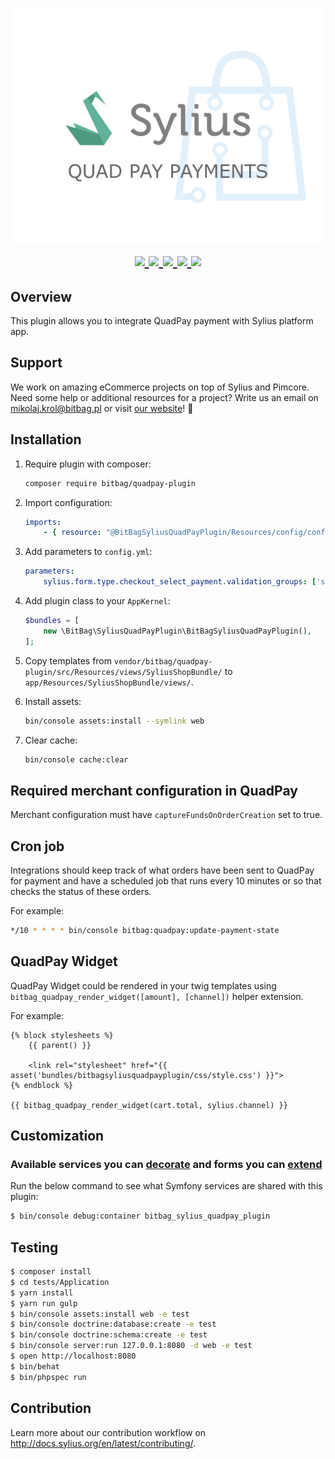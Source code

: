 <h1 align="center">
    <a href="http://bitbag.shop" target="_blank" style="width: 35%;">
        <img src="doc/logo.png" />
    </a>
    <br />
    <a href="https://packagist.org/packages/bitbag/quadpay-plugin" title="License" target="_blank">
        <img src="https://img.shields.io/packagist/l/bitbag/quadpay-plugin.svg" />
    </a>
    <a href="https://packagist.org/packages/bitbag/quadpay-plugin" title="Version" target="_blank">
        <img src="https://img.shields.io/packagist/v/bitbag/quadpay-plugin.svg" />
    </a>
    <a href="http://travis-ci.org/BitBagCommerce/SyliusQuadPayPlugin" title="Build status" target="_blank">
        <img src="https://img.shields.io/travis/BitBagCommerce/SyliusQuadPayPlugin/master.svg" />
    </a>
    <a href="https://scrutinizer-ci.com/g/BitBagCommerce/SyliusQuadPayPlugin/" title="Scrutinizer" target="_blank">
        <img src="https://img.shields.io/scrutinizer/g/BitBagCommerce/SyliusQuadPayPlugin.svg" />
    </a>
    <a href="https://packagist.org/packages/bitbag/quadpay-plugin" title="Total Downloads" target="_blank">
        <img src="https://poser.pugx.org/bitbag/quadpay-plugin/downloads" />
    </a>
</h1>

## Overview

This plugin allows you to integrate QuadPay payment with Sylius platform app.

## Support

We work on amazing eCommerce projects on top of Sylius and Pimcore. Need some help or additional resources for a project?
Write us an email on mikolaj.krol@bitbag.pl or visit [our website](https://bitbag.shop/)! :rocket:

## Installation

1. Require plugin with composer:

    ```bash
    composer require bitbag/quadpay-plugin
    ```

2. Import configuration:

    ```yaml
    imports:
        - { resource: "@BitBagSyliusQuadPayPlugin/Resources/config/config.yml" }
    ```

3. Add parameters to `config.yml`:

    ```yaml
    parameters:
        sylius.form.type.checkout_select_payment.validation_groups: ['sylius', 'checkout_select_payment']
    ```

4. Add plugin class to your `AppKernel`:

    ```php
    $bundles = [
        new \BitBag\SyliusQuadPayPlugin\BitBagSyliusQuadPayPlugin(),
    ];
    ```

5. Copy templates from `vendor/bitbag/quadpay-plugin/src/Resources/views/SyliusShopBundle/` 
   to `app/Resources/SyliusShopBundle/views/`.

6. Install assets:

    ```bash
    bin/console assets:install --symlink web
    ```

7. Clear cache:

    ```bash
    bin/console cache:clear
    ```

## Required merchant configuration in QuadPay

Merchant configuration must have `captureFundsOnOrderCreation` set to true.

## Cron job

Integrations should keep track of what orders have been sent to QuadPay for payment and have a scheduled job that runs every 10 minutes or so that checks the status of these orders.

For example:

```bash
*/10 * * * * bin/console bitbag:quadpay:update-payment-state
```

## QuadPay Widget

QuadPay Widget could be rendered in your twig templates using `bitbag_quadpay_render_widget([amount], [channel])` helper extension.

For example:

```twig
{% block stylesheets %}
    {{ parent() }}

    <link rel="stylesheet" href="{{ asset('bundles/bitbagsyliusquadpayplugin/css/style.css') }}">
{% endblock %}

{{ bitbag_quadpay_render_widget(cart.total, sylius.channel) }}
```

## Customization

### Available services you can [decorate](https://symfony.com/doc/current/service_container/service_decoration.html) and forms you can [extend](http://symfony.com/doc/current/form/create_form_type_extension.html)

Run the below command to see what Symfony services are shared with this plugin:
 
```bash
$ bin/console debug:container bitbag_sylius_quadpay_plugin
```

## Testing

```bash
$ composer install
$ cd tests/Application
$ yarn install
$ yarn run gulp
$ bin/console assets:install web -e test
$ bin/console doctrine:database:create -e test
$ bin/console doctrine:schema:create -e test
$ bin/console server:run 127.0.0.1:8080 -d web -e test
$ open http://localhost:8080
$ bin/behat
$ bin/phpspec run
```

## Contribution

Learn more about our contribution workflow on http://docs.sylius.org/en/latest/contributing/.
